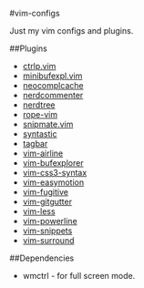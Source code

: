 #vim-configs

Just my vim configs and plugins.

##Plugins

 * [ctrlp.vim](http://github.com/ctrlp.vim.git)
 * [minibufexpl.vim](http://github.com/fholgado/minibufexpl.vim.git)
 * [neocomplcache](http://github.com/Shougo/neocomplcache.git)
 * [nerdcommenter](http://github.com/scrooloose/nerdcommenter.git)
 * [nerdtree](http://github.com/scrooloose/nerdtree.git)
 * [rope-vim](http://github.com/rope-vim.git)
 * [snipmate.vim](http://github.com/snipmate.vim.git)
 * [syntastic](http://github.com/scrooloose/syntastic.git)
 * [tagbar](http://github.com/majutsushi/tagbar)
 * [vim-airline](http://github.com/bling/vim-airline)
 * [vim-bufexplorer](http://github.com/vim-bufexplorer.git)
 * [vim-css3-syntax](http://github.com/hail2u/vim-css3-syntax.git)
 * [vim-easymotion](http://github.com/Lokaltog/vim-easymotion.git)
 * [vim-fugitive](http://github.com/tpope/vim-fugitive.git)
 * [vim-gitgutter](http://github.com/airblade/vim-gitgutter.git)
 * [vim-less](http://github.com/groenewege/vim-less)
 * [vim-powerline](http://github.com/Lokaltog/vim-powerline.git)
 * [vim-snippets](http://github.com/vim-snippets.git)
 * [vim-surround](http://github.com/tpope/vim-surround.git)

##Dependencies

 * wmctrl - for full screen mode.
